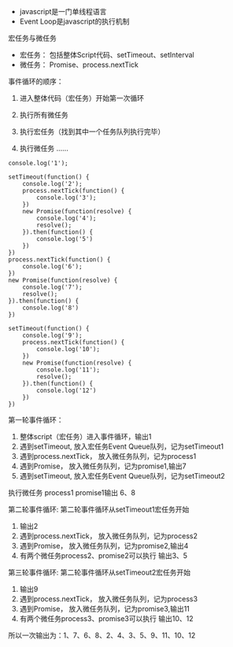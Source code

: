 * javascript是一门单线程语言
* Event Loop是javascript的执行机制

宏任务与微任务
* 宏任务： 包括整体Script代码、setTimeout、setInterval
* 微任务： Promise、process.nextTick

事件循环的顺序： 
1. 进入整体代码（宏任务）开始第一次循环

2. 执行所有微任务

3. 执行宏任务（找到其中一个任务队列执行完毕）

4. 执行微任务
......

```
console.log('1');

setTimeout(function() {
    console.log('2');
    process.nextTick(function() {
        console.log('3');
    })
    new Promise(function(resolve) {
        console.log('4');
        resolve();
    }).then(function() {
        console.log('5')
    })
})
process.nextTick(function() {
    console.log('6');
})
new Promise(function(resolve) {
    console.log('7');
    resolve();
}).then(function() {
    console.log('8')
})

setTimeout(function() {
    console.log('9');
    process.nextTick(function() {
        console.log('10');
    })
    new Promise(function(resolve) {
        console.log('11');
        resolve();
    }).then(function() {
        console.log('12')
    })
})
```

第一轮事件循环：

1. 整体script（宏任务）进入事件循环，输出1
2. 遇到setTimeout, 放入宏任务Event Queue队列，记为setTimeout1
3. 遇到process.nextTick， 放入微任务队列，记为process1
4. 遇到Promise， 放入微任务队列，记为promise1,输出7
5. 遇到setTimeout, 放入宏任务Event Queue队列，记为setTimeout2

执行微任务 process1  promise1输出 6、8


第二轮事件循环: 第二轮事件循环从setTimeout1宏任务开始
1. 输出2
2. 遇到process.nextTick， 放入微任务队列，记为process2
3. 遇到Promise， 放入微任务队列，记为promise2,输出4
4. 有两个微任务process2、promise2可以执行 输出3、5


第三轮事件循环: 第二轮事件循环从setTimeout2宏任务开始
1. 输出9
2. 遇到process.nextTick， 放入微任务队列，记为process3
3. 遇到Promise， 放入微任务队列，记为promise3,输出11
4. 有两个微任务process3、promise3可以执行 输出10、12

所以一次输出为：1、7、6、8、2、4、3、5、9、11、10、12

